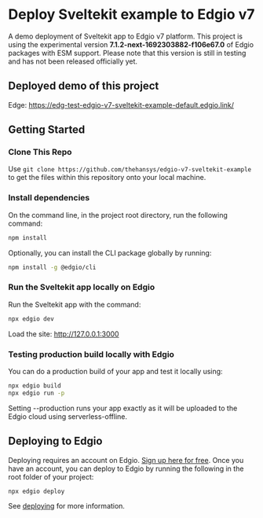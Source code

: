 # Deploy Sveltekit example to Edgio v7

A demo deployment of Sveltekit app to Edgio v7 platform. 
This project is using the experimental version **7.1.2-next-1692303882-f106e67.0** of Edgio packages with ESM support. 
Please note that this version is still in testing and has not been released officially yet.

## Deployed demo of this project

Edge: https://edg-test-edgio-v7-sveltekit-example-default.edgio.link/

## Getting Started

### Clone This Repo

Use `git clone https://github.com/thehansys/edgio-v7-sveltekit-example` to get the files within this repository onto your local machine.

### Install dependencies

On the command line, in the project root directory, run the following command:

```bash
npm install
```
Optionally, you can install the CLI package globally by running:
```bash
npm install -g @edgio/cli
```

### Run the Sveltekit app locally on Edgio

Run the Sveltekit app with the command:

```bash
npx edgio dev
```

Load the site: http://127.0.0.1:3000

### Testing production build locally with Edgio

You can do a production build of your app and test it locally using:

```bash
npx edgio build
npx edgio run -p
```

Setting --production runs your app exactly as it will be uploaded to the Edgio cloud using serverless-offline.

## Deploying to Edgio

Deploying requires an account on Edgio. [Sign up here for free](https://edgio.app/signup). Once you have an account, you can deploy to Edgio by running the following in the root folder of your project:

```bash
npx edgio deploy
```

See [deploying](https://docs.edg.io/guides/v7/basics/deployments) for more information.
